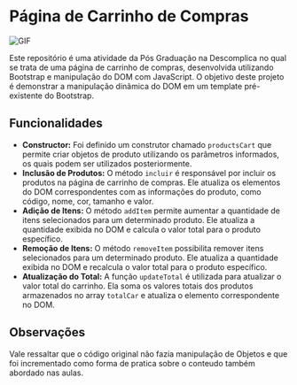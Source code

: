 # Página de Carrinho de Compras

![GIF](gif-readme.gif)

Este repositório é uma atividade da Pós Graduação na Descomplica no qual se trata de uma página de carrinho de compras, desenvolvida utilizando Bootstrap e manipulação do DOM com JavaScript. O objetivo deste projeto é demonstrar a manipulação dinâmica do DOM em um template pré-existente do Bootstrap.

## Funcionalidades

- **Constructor:** Foi definido um construtor chamado `productsCart` que permite criar objetos de produto utilizando os parâmetros informados, os quais podem ser utilizados posteriormente.
- **Inclusão de Produtos:** O método `incluir` é responsável por incluir os produtos na página de carrinho de compras. Ele atualiza os elementos do DOM correspondentes com as informações do produto, como código, nome, cor, tamanho e valor.
- **Adição de Itens:** O método `addItem` permite aumentar a quantidade de itens selecionados para um determinado produto. Ele atualiza a quantidade exibida no DOM e calcula o valor total para o produto específico.
- **Remoção de Itens:** O método `removeItem` possibilita remover itens selecionados para um determinado produto. Ele atualiza a quantidade exibida no DOM e recalcula o valor total para o produto específico.
- **Atualização do Total:** A função `updateTotal` é utilizada para atualizar o valor total do carrinho. Ela soma os valores totais dos produtos armazenados no array `totalCar` e atualiza o elemento correspondente no DOM.

## Observações
Vale ressaltar que o código original não fazia manipulação de Objetos e que foi incrementado como forma de pratica sobre o conteudo também abordado nas aulas.